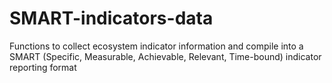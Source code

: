 # SMART-indicators-data
Functions to collect ecosystem indicator information and compile into a SMART (Specific, Measurable, Achievable, Relevant, Time-bound) indicator reporting format
